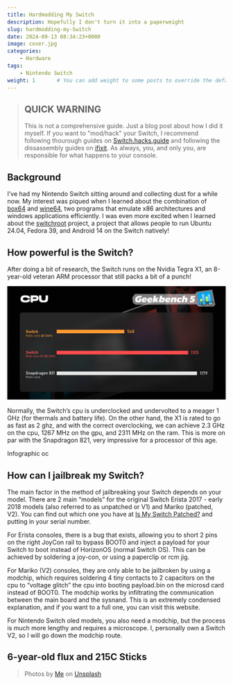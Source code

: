```yaml
---
title: Hardmodding My Switch
description: Hopefully I don't turn it into a paperweight
slug: hardmodding-my-Switch
date: 2024-09-13 08:34:23+0000
image: cover.jpg
categories:
    - Hardware
tags:
    - Nintendo Switch
weight: 1       # You can add weight to some posts to override the default sorting (date descending)
---
```


> ## QUICK WARNING
>
> This is not a comprehensive guide. Just a blog post about how I did it myself. If you want to "mod/hack" your Switch, I recommend following thourough guides on [Switch.hacks.guide](https://Switch.hacks.guide) and following the dissassembly guides on [ifixit](https://www.ifixit.com/Teardown/Nintendo+Switch+Teardown/78263?srsltid=AfmBOopafqIlha4w_7wViLBNHRTsR9xevz8mXbvGGDWJCnt6BXANPRET). As always, you, and only you, are responsible for what happens to your console.

## Background

I’ve had my Nintendo Switch sitting around and collecting dust for a while now. My interest was piqued when I learned about the combination of [box64](https://github.com/ptitSeb/box64) and [wine64](https://winehq.org), two programs that emulate x86 architectures and windows applications efficiently. I was even more excited when I learned about the [switchroot](https://switchroot.org/) project, a project that allows people to run Ubuntu 24.04, Fedora 39, and Android 14 on the Switch natively!

## How powerful is the Switch?

After doing a bit of research, the Switch runs on the Nvidia Tegra X1, an 8-year-old veteran ARM processor that still packs a bit of a punch!

![Performance graphed using Geekbench 5. Credit: Geekerwan on YouTube](performance.png)

Normally, the Switch’s cpu is underclocked and undervolted to a meager 1 GHz (for thermals and battery life). On the other hand, the X1 is rated to go as fast as 2 ghz, and with the correct overclocking, we can achieve 2.3 GHz on the cpu, 1267 MHz on the gpu, and 2311 MHz on the ram. This is more on par with the Snapdragon 821, very impressive for a processor of this age.

Infographic oc

## How can I jailbreak my Switch?

The main factor in the method of jailbreaking your Switch depends on your model. There are 2 main “models” for the original Switch Erista 2017 - early 2018 models (also referred to as unpatched or V1) and Mariko (patched, V2). You can find out which one you have at [Is My Switch Patched?](https://ismyswitchpatched.com/) and putting in your serial number.

For Erista consoles, there is a bug that exists, allowing you to short 2 pins on the right JoyCon rail to bypass BOOT0 and inject a payload for your Switch to boot instead of HorizonOS (normal Switch OS). This can be achieved by soldering a joy-con, or using a paperclip or rcm jig.

For Mariko (V2) consoles, they are only able to be jailbroken by using a modchip, which requires soldering 4 tiny contacts to 2 capacitors on the cpu to “voltage glitch” the cpu into booting payload.bin on the microsd card instead of BOOT0. The modchip works by infiltrating the communication between the main board and the sysnand. This is an extremely condensed explanation, and if you want to a full one, you can visit this website.

For Nintendo Switch oled models, you also need a modchip, but the process is much more lengthy and requires a microscope.
I, personally own a Switch V2, so I will go down the modchip route.

## 6-year-old flux and 215C Sticks

> Photos by [Me](https://unsplash.com/@pawel_czerwinski) on [Unsplash](https://unsplash.com/)
